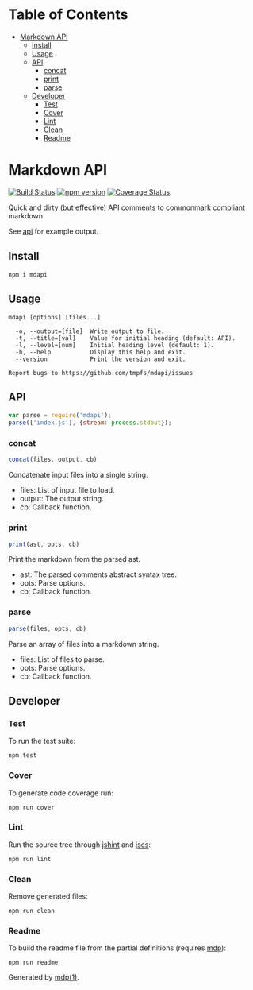 Table of Contents
=================

* [Markdown API](#markdown-api)
  * [Install](#install)
  * [Usage](#usage)
  * [API](#api)
    * [concat](#concat)
    * [print](#print)
    * [parse](#parse)
  * [Developer](#developer)
    * [Test](#test)
    * [Cover](#cover)
    * [Lint](#lint)
    * [Clean](#clean)
    * [Readme](#readme)

Markdown API
============

[<img src="https://travis-ci.org/tmpfs/mdapi.svg?v=2" alt="Build Status">](https://travis-ci.org/tmpfs/mdapi)
[<img src="http://img.shields.io/npm/v/mdapi.svg?v=2" alt="npm version">](https://npmjs.org/package/mdapi)
[<img src="https://coveralls.io/repos/tmpfs/mdapi/badge.svg?branch=master&service=github&v=2" alt="Coverage Status">](https://coveralls.io/github/tmpfs/mdapi?branch=master).

Quick and dirty (but effective) API comments to commonmark compliant markdown.

See [api](#api) for example output.

## Install

```
npm i mdapi
```

## Usage

```
mdapi [options] [files...]

  -o, --output=[file]  Write output to file.
  -t, --title=[val]    Value for initial heading (default: API).
  -l, --level=[num]    Initial heading level (default: 1).
  -h, --help           Display this help and exit.
  --version            Print the version and exit.

Report bugs to https://github.com/tmpfs/mdapi/issues
```

## API

```javascript
var parse = require('mdapi');
parse(['index.js'], {stream: process.stdout});
```

### concat

```javascript
concat(files, output, cb)
```

Concatenate input files into a single string.

* files: List of input file to load.
* output: The output string.
* cb: Callback function.

### print

```javascript
print(ast, opts, cb)
```

Print the markdown from the parsed ast.

* ast: The parsed comments abstract syntax tree.
* opts: Parse options.
* cb: Callback function.

### parse

```javascript
parse(files, opts, cb)
```

Parse an array of files into a markdown string.

* files: List of files to parse.
* opts: Parse options.
* cb: Callback function.

## Developer

### Test

To run the test suite:

```
npm test
```

### Cover

To generate code coverage run:

```
npm run cover
```

### Lint

Run the source tree through [jshint](http://jshint.com) and [jscs](http://jscs.info):

```
npm run lint
```

### Clean

Remove generated files:

```
npm run clean
```

### Readme

To build the readme file from the partial definitions (requires [mdp](https://github.com/tmpfs/mdp)):

```
npm run readme
```

Generated by [mdp(1)](https://github.com/tmpfs/mdp).

[jshint]: http://jshint.com
[jscs]: http://jscs.info
[mdp]: https://github.com/tmpfs/mdp
